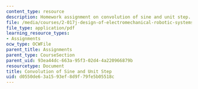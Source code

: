 ```yaml
---
content_type: resource
description: Homework assignment on convolution of sine and unit step.
file: /media/courses/2-017j-design-of-electromechanical-robotic-systems-fall-2009/d0550de63a1593ef8d9f79fe5b05518c_MIT2_017JF09_p06.pdf
file_type: application/pdf
learning_resource_types:
- Assignments
ocw_type: OCWFile
parent_title: Assignments
parent_type: CourseSection
parent_uid: 93ea44dc-663a-95f3-02d4-4a220966879b
resourcetype: Document
title: Convolution of Sine and Unit Step
uid: d0550de6-3a15-93ef-8d9f-79fe5b05518c
---
```

